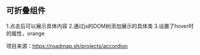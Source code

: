 ## 可折叠组件

1.点击后可以展示具体内容
2.通过js的DOM树添加展示的具体类
3.设置了hover时的属性，orange

项目来源：https://roadmap.sh/projects/accordion